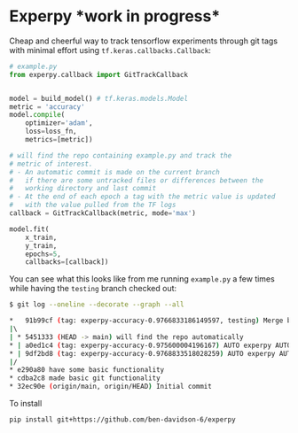 # Experpy \*work in progress*

Cheap and cheerful way to track tensorflow experiments through git tags with minimal effort using `tf.keras.callbacks.Callback`:


```python
# example.py
from experpy.callback import GitTrackCallback


model = build_model() # tf.keras.models.Model
metric = 'accuracy'
model.compile(
    optimizer='adam',
    loss=loss_fn,
    metrics=[metric])

# will find the repo containing example.py and track the
# metric of interest. 
# - An automatic commit is made on the current branch 
#   if there are some untracked files or differences between the 
#   working directory and last commit
# - At the end of each epoch a tag with the metric value is updated
#   with the value pulled from the TF logs
callback = GitTrackCallback(metric, mode='max')

model.fit(
    x_train,
    y_train,
    epochs=5,
    callbacks=[callback])

```
You can see what this looks like from me running `example.py` a few times while having the `testing` branch checked out:
```bash
$ git log --oneline --decorate --graph --all

*   91b99cf (tag: experpy-accuracy-0.9766833186149597, testing) Merge branch 'main' into testing
|\  
| * 5451333 (HEAD -> main) will find the repo automatically
* | a0ed1c4 (tag: experpy-accuracy-0.975600004196167) AUTO experpy AUTO
* | 9df2bd8 (tag: experpy-accuracy-0.9768833518028259) AUTO experpy AUTO
|/  
* e290a80 have some basic functionality
* cdba2c8 made basic git functionality
* 32ec90e (origin/main, origin/HEAD) Initial commit
```

To install

```pip install git+https://github.com/ben-davidson-6/experpy```

